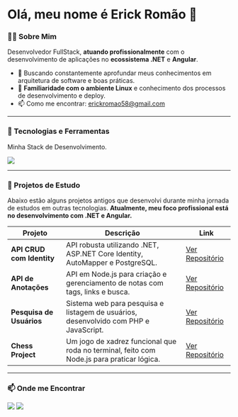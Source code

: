 # Olá, meu nome é Erick Romão 👋

### 👨‍💻 Sobre Mim

Desenvolvedor FullStack, **atuando profissionalmente** com o desenvolvimento de aplicações no **ecossistema .NET** e **Angular**.

<!-- - 💻 No meu dia a dia profissional, desenvolvo soluções de ponta a ponta, utilizando C# no back-end e Angular no front-end.-->
- 🌱 Buscando constantemente aprofundar meus conhecimentos em arquitetura de software e boas práticas.
- 🐧 **Familiaridade com o ambiente Linux** e conhecimento dos processos de desenvolvimento e deploy.
- 📫 Como me encontrar: [erickromao58@gmail.com](mailto:erickromao58@gmail.com)

---

### 🚀 Tecnologias e Ferramentas

Minha Stack de Desenvolvimento.

<p align="left">
  <a href="https://skillicons.dev">
    <img src="https://skillicons.dev/icons?i=cs,dotnet,angular,typescript,postgresql,linux,git,github,neovim" />
  </a>
</p>

---

### 📌 Projetos de Estudo

Abaixo estão alguns projetos antigos que desenvolvi durante minha jornada de estudos em outras tecnologias. **Atualmente, meu foco profissional está no desenvolvimento com .NET e Angular.**

| Projeto | Descrição | Link |
|---|---|---|
| **API CRUD com Identity** | API robusta utilizando .NET, ASP.NET Core Identity, AutoMapper e PostgreSQL. | [Ver Repositório](https://github.com/erickromao/AspNetCore-Identity-Crud) |
| **API de Anotações** | API em Node.js para criação e gerenciamento de notas com tags, links e busca. | [Ver Repositório](https://github.com/erickromao/api-creation-notes) |
| **Pesquisa de Usuários** | Sistema web para pesquisa e listagem de usuários, desenvolvido com PHP e JavaScript. | [Ver Repositório](https://github.com/erickromao/sistema_pesquisa_usuario) |
| **Chess Project** | Um jogo de xadrez funcional que roda no terminal, feito com Node.js para praticar lógica. | [Ver Repositório](https://github.com/erickromao/chess_project) |

---

### 📫 Onde me Encontrar

<p align="left">
<a href="mailto:erickromao58@gmail.com" target="_blank"><img src="https://img.shields.io/badge/Gmail-D14836?style=for-the-badge&logo=gmail&logoColor=white" target="_blank"></a>
<a href="https://www.linkedin.com/in/r0mao1/" target="_blank"><img src="https://img.shields.io/badge/-LinkedIn-%230077B5?style=for-the-badge&logo=linkedin&logoColor=white" target="_blank"></a>
</p>
